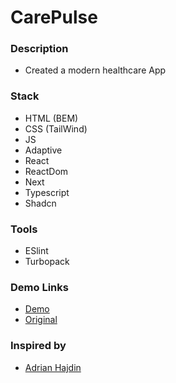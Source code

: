 # CarePulse

### Description

- Created a modern healthcare App

### Stack

- HTML (BEM)
- CSS (TailWind)
- JS
- Adaptive
- React
- ReactDom
- Next
- Typescript
- Shadcn

### Tools

- ESlint
- Turbopack

### Demo Links
- [Demo](https://AndriiZakharenko.github.io/carepulse/)
- [Original](https://resource.jsmastery.pro/healthcare-design)

### Inspired by 
- [Adrian Hajdin](https://github.com/adrianhajdin)
